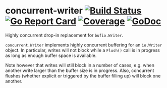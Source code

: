 # concurrent-writer [![Build Status](https://travis-ci.org/free/concurrent-writer.svg)](https://travis-ci.org/free/concurrent-writer) [![Go Report Card](https://goreportcard.com/badge/github.com/free/concurrent-writer)](https://goreportcard.com/report/github.com/free/concurrent-writer) [![Coverage](https://gocover.io/_badge/github.com/free/concurrent-writer/concurrent)](https://gocover.io/github.com/free/concurrent-writer/concurrent) [![GoDoc](https://godoc.org/github.com/free/concurrent-writer/concurrent?status.svg)](https://godoc.org/github.com/free/concurrent-writer/concurrent)
Highly concurrent drop-in replacement for `bufio.Writer`.

`concurrent.Writer` implements highly concurrent buffering for an `io.Writer` object.
In particular, writes will not block while a `Flush()` call is in progress as
long as enough buffer space is available.

Note however that writes will still block in a number of cases, e.g. when
another write larger than the buffer size is in progress. Also, concurrent
flushes (whether explicit or triggered by the buffer filling up) will block
one another.
